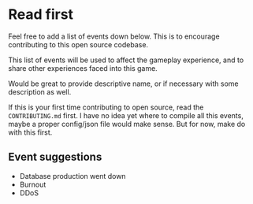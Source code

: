 # Read first

Feel free to add a list of events down below. This is to encourage contributing to this open source codebase.

This list of events will be used to affect the gameplay experience, and to share other experiences faced into this game.

Would be great to provide descriptive name, or if necessary with some description as well.

If this is your first time contributing to open source, read the `CONTRIBUTING.md` first. I have no idea yet where to compile all this events, maybe a proper config/json file would make sense. But for now, make do with this first.

## Event suggestions

- Database production went down
- Burnout
- DDoS
